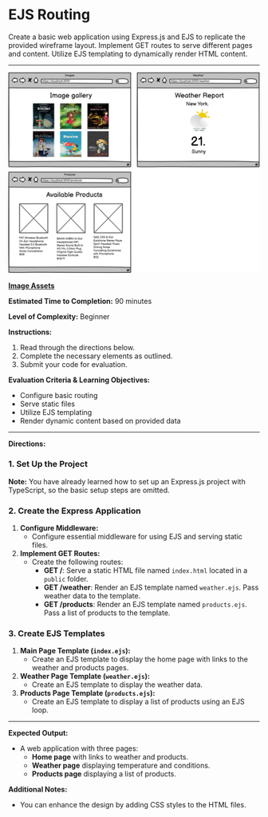 # EJS Routing

Create a basic web application using Express.js and EJS to replicate the provided wireframe layout.
Implement GET routes to serve different pages and content.
Utilize EJS templating to dynamically render HTML content.

---

![EJS Routing](/10%20-%20Assets/EJSTemplating.png)

[**Image Assets**](https://drive.google.com/file/d/11CKo4D0aiGPdYYKCNWbxu2K6dRBcLqsH/view?usp=sharing)

**Estimated Time to Completion:** 90 minutes

**Level of Complexity:** Beginner

**Instructions:**

1. Read through the directions below.
2. Complete the necessary elements as outlined.
3. Submit your code for evaluation.

**Evaluation Criteria & Learning Objectives:**

- Configure basic routing
- Serve static files
- Utilize EJS templating
- Render dynamic content based on provided data

---

**Directions:**

### 1. Set Up the Project

**Note:** You have already learned how to set up an Express.js project with TypeScript, so the basic setup steps are omitted.

### 2. Create the Express Application

1. **Configure Middleware:**
    - Configure essential middleware for using EJS and serving static files.
2. **Implement GET Routes:**
    - Create the following routes:
        - **GET /**: Serve a static HTML file named `index.html` located in a `public` folder.
        - **GET /weather**: Render an EJS template named `weather.ejs`. Pass weather data to the template.
        - **GET /products**: Render an EJS template named `products.ejs`. Pass a list of products to the template.

### 3. Create EJS Templates

1. **Main Page Template (`index.ejs`):**
    - Create an EJS template to display the home page with links to the weather and products pages.
2. **Weather Page Template (`weather.ejs`):**
    - Create an EJS template to display the weather data.
3. **Products Page Template (`products.ejs`):**
    - Create an EJS template to display a list of products using an EJS loop.

---

**Expected Output:**

- A web application with three pages:
    - **Home page** with links to weather and products.
    - **Weather page** displaying temperature and conditions.
    - **Products page** displaying a list of products.

**Additional Notes:**

- You can enhance the design by adding CSS styles to the HTML files.
